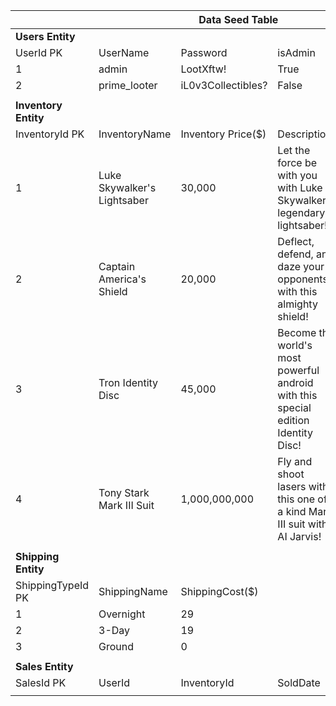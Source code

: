<table>
    <thead>
        <tr>
            <th colspan="6">Data Seed Table</th>
        </tr>
    </thead>
    <tbody>
        <tr>
            <td><strong>Users Entity</strong></td>
        </tr>
        <tr>
            <td>UserId PK</td>
            <td>UserName</td>
            <td>Password</td>
            <td>isAdmin</td>
        </tr>
        <tr>
            <td>1</td>
            <td>admin</td>
            <td>LootXftw!</td>
            <td>True</td>
        </tr>
        <tr>
            <td>2</td>
            <td>prime_looter</td>
            <td>iL0v3Collectibles?</td>
            <td>False</td>
        </tr>
        <tr>
            <td></td>
        </tr>
        <tr>
            <td><strong>Inventory Entity</strong></td>
        </tr>
        <tr>
            <td>InventoryId PK</td>
            <td>InventoryName</td>
            <td>Inventory Price($)</td>
            <td>Description</td>
        </tr>
        <tr>
            <td>1</td>
            <td>Luke Skywalker's Lightsaber</td>
            <td>30,000</td>
            <td>Let the force be with you with Luke Skywalker's legendary lightsaber!</td>
        </tr>
        <tr>
            <td>2</td>
            <td>Captain America's Shield</td>
            <td>20,000</td>
            <td>Deflect, defend, and daze your opponents with this almighty shield!</td>
        </tr>
        <tr>
            <td>3</td>
            <td>Tron Identity Disc</td>
            <td>45,000</td>
            <td>Become the world's most powerful android with this special edition Identity Disc!</td>
        </tr>
        <tr>
            <td>4</td>
            <td>Tony Stark Mark III Suit</td>
            <td>1,000,000,000</td>
            <td>Fly and shoot lasers with this one of a kind Mark III suit with AI Jarvis!</td>
        </tr>
        <tr>
            <td></td>
        </tr>
<tr>
            <td><strong>Shipping Entity</strong></td>
        </tr>
        <tr>
            <td>ShippingTypeId PK</td>
            <td>ShippingName</td>
            <td>ShippingCost($)</td>
        </tr>
        <tr>
            <td>1</td>
            <td>Overnight</td>
            <td>29</td>
        </tr>
        <tr>
            <td>2</td>
            <td>3-Day</td>
            <td>19</td>
        </tr>
        <tr>
            <td>3</td>
            <td>Ground</td>
            <td>0</td>
        </tr>
        <tr>
            <td></td>
        </tr>
        <tr>
            <td><strong>Sales Entity</strong></td>
        </tr>
        <tr>
            <td>SalesId PK</td>
            <td>UserId</td>
            <td>InventoryId</td>
            <td>SoldDate</td>
            <td>Address</td>
            <td>PhoneNumber</td>
            <td>CreditCardNumber</td>
            <td>ExpirationDate</td>
            <td>CVV</td>
            <td>Subtotal</td>
            <td>ShippingTypeId</td>
            <td>ShippingCost</td>
            <td>Tax</td>
            <td>Total</td>
        </tr>
        <tr>
            <td></td>
            <td></td>
            <td></td>
            <td></td>
            <td></td>
            <td></td>
            <td></td>
            <td></td>
            <td></td>
            <td></td>
            <td></td>
            <td></td>
            <td></td>
        </tr>
    </tbody>
</table>
